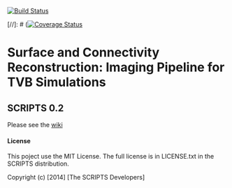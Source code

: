 [![Build Status](https://travis-ci.org/timpx/scripts.svg?branch=nipype)](https://travis-ci.org/timpx/scripts)

[//]: # ([![Coverage Status](https://coveralls.io/repos/timpx/scripts/badge.svg?branch=nipype&service=github)](https://coveralls.io/github/timpx/scripts?branch=nipype)

# Surface and Connectivity Reconstruction: Imaging Pipeline for TVB Simulations
## SCRIPTS 0.2
 
Please see the [wiki](https://github.com/timpx/scripts/wiki)

#### License
This poject use the MIT License.
The full license is in LICENSE.txt in the SCRIPTS distribution.

Copyright (c) [2014] [The SCRIPTS Developers]


